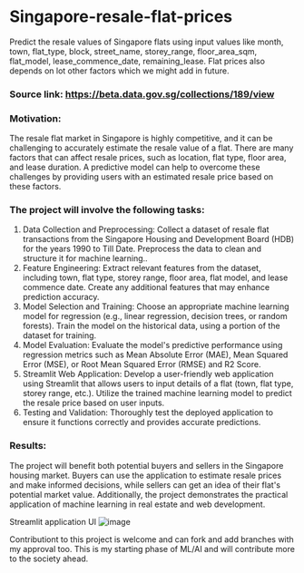 # Singapore-resale-flat-prices
Predict the resale values of Singapore flats using input values like month, town, flat_type, block, street_name, storey_range, floor_area_sqm, flat_model, lease_commence_date, remaining_lease. Flat prices also depends on lot other factors which we might add in future.
### Source link: https://beta.data.gov.sg/collections/189/view

### Motivation:
The resale flat market in Singapore is highly competitive, and it can be challenging to accurately estimate the resale value of a flat. There are many factors that can affect resale prices, such as location, flat type, floor area, and lease duration. A predictive model can help to overcome these challenges by providing users with an estimated resale price based on these factors.

### The project will involve the following tasks:
1. Data Collection and Preprocessing: Collect a dataset of resale flat transactions from the Singapore Housing and Development Board (HDB) for the years 1990 to Till Date. Preprocess the data to clean and structure it for machine learning..
2. Feature Engineering: Extract relevant features from the dataset, including town, flat type, storey range, floor area, flat model, and lease commence date. Create any additional features that may enhance prediction accuracy.
3. Model Selection and Training: Choose an appropriate machine learning model for regression (e.g., linear regression, decision trees, or random forests). Train the model on the historical data, using a portion of the dataset for training.
4. Model Evaluation: Evaluate the model's predictive performance using regression metrics such as Mean Absolute Error (MAE), Mean Squared Error (MSE), or Root Mean Squared Error (RMSE) and R2 Score.
5. Streamlit Web Application: Develop a user-friendly web application using Streamlit that allows users to input details of a flat (town, flat type, storey range, etc.). Utilize the trained machine learning model to predict the resale price based on user inputs.
6. Testing and Validation: Thoroughly test the deployed application to ensure it functions correctly and provides accurate predictions.

### Results: 
The project will benefit both potential buyers and sellers in the Singapore housing market. Buyers can use the application to estimate resale prices and make informed decisions, while sellers can get an idea of their flat's potential market value. Additionally, the project demonstrates the practical application of machine learning in real estate and web development.

Streamlit application UI
![image](https://github.com/pradeep-kota/Singapore-resale-flat-prices/assets/131517195/8c02d7d1-8f8c-4b59-9ec2-a78c09ef1d40)

Contributiont to this project is welcome and can fork and add branches with my approval too. This is my starting phase of ML/AI and will contribute more to the society ahead.

